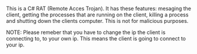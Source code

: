 This is a C# RAT (Remote Acces Trojan).
It has these features: mesaging the client, getting the processes that are running on the client, killing a process and shutting down the clients computer.
This is not for malicious purposes.

NOTE: Please remeber that you have to change the ip the client is connecting to, to your own ip. This means the client is going to connect to your ip.
